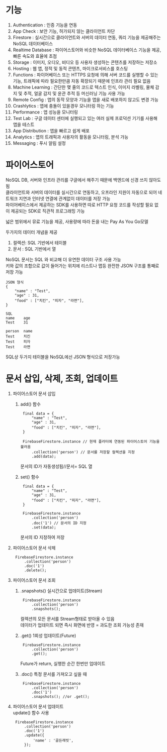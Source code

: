# 기능
1. Authentication : 인증 기능을 연동
2. App Check : 보안 기능, 허가되지 않는 클라이언트 차단
3. Firestore : 실시간으로 클라이언트와 서버의 데이터 연동, 쿼리 기능을 제공해주는 NoSQL 데이터베이스
4. Realtime Database : 파이어스토어와 비슷한 NoSQL 데이터베이스 기능을 제공, 빠른 속도와 효율에 초점
5. Storage : 이미지, 오디오, 비디오 등 사용자 생성하는 콘텐츠를 저장하는 저장소
6. Hosting : 웹 앱, 정적 및 동적 콘텐츠, 마이크로서비스를 호스팅
7. Functions : 파이어베이스 또는 HTTPS 요청에 의해 서버 코드를 실행할 수 있는 기능, 트래픽에 따라 필요한만큼 자동 확장되기 때문에 인프라 관리 필요 없음
8. Machine Learning : 간단한 몇 줄의 코드로 텍스트 인식, 이미지 라벨링, 물체 감지 및 추적, 얼굴 감지 및 윤관 추적 등 머신러닝 기능 사용 가능
9. Remote Config : 앱의 동작 모양과 기능을 앱을 새로 배포하지 않고도 변경 가능
10. Crashlytics : 앱에 충돌이 있을경우 모니터링 하는 기능
11. Performance : 앱 성능을 모니터링
12. Test Lab : 구글 데이터 센터에 실행되고 있는 여러 실제 프로덕션 기기를 사용해 앱을 테스트
13. App Distribution : 앱을 빠르고 쉽게 배포
14. Analytics : 앱의 트래픽과 사용자의 활동을 모니터링, 분석 가능
15. Messaging : 푸시 알림 설정

# 파이어스토어
NoSQL DB, 서버와 인프라 관리를 구글에서 해주기 때문에 백엔드에 신경 쓰지 않아도 됨    
클라이언트와 서버의 데이터를 실시간으로 연동하고, 오프라인 지원이 자동으로 되어 네트워크 지연과 인터넷 연결에 관계없이 데이터를 저장 가능    
파이어베이스에서 제공하는 SDK를 사용하면 따로 HTTP 요청 코드를 작성할 필요 없이 제공되는 SDK로 직관적 프로그래밍 가능   

넓은 범위에서 뮤료 기능을 제공, 사용량에 따라 돈을 내는 Pay As You Go모델   

두가지의 데이터 개념을 제공
1. 컬렉션: SQL 기반에서 테이블
2. 문서 : SQL 기반에서 열

NoSQL 문서는 SQL 와 비교해 더 유연한 데이터 구조 사용 가능   
키와 값의 조합으로 값이 들어가는 위치에 리스트나 맵등 완전한 JSON 구조를 통째로 저장 가능   

    JSON 형식
    {
        "name" : "Test",
        "age" : 31,
        "food" : ["치킨", "피자", "라면"],
    }

    SQL
    name    age
    Test    31

    person  name
    Test    치킨
    Test    피자
    Test    라면

SQL상 두가지 테이블을 NoSQL에선 JSON 형식으로 저장가능   

# 문서 삽입, 삭제, 조회, 업데이트
1. 파이어스토어 문서 삽입
    1. add() 함수

            final data = {
                "name" : "Test",
                "age" : 31,
                "food" : ["치킨", "피자", "라면"],
            }

            FirebaseFirestore.instance // 현재 플러터에 연동된 파이어스토어 기능을 불러옴
                .collection('person') // 문서를 저장할 컬렉션을 지정
                .add(data);

        문서의 ID가 자동생성됨//문서= SQL 열

    2. set() 함수

            final data = {
                "name" : "Test",
                "age" : 31,
                "food" : ["치킨", "피자", "라면"],
            }

            FirebaseFirestore.instance
                .collection('person')
                .doc('1') // 문서의 ID 지정
                .set(data);

        문서의 ID 지정하여 저장

2. 파이어스토어 문서 삭제

        FirebaseFirestore.instance
            .collection('person')
            .doc('1')
            .delete();

3. 파이어스토어 문서 조회   
    1. .snapshots() 실시간으로 업데이트(Stream)

            FirebaseFirestore.instance
                .collection('person')
                .snapshots();

        컬렉션의 모든 문서를 Stream<QuerySnapshot>형태로 받아올 수 있음   
        데이터가 업데이트 되면 즉시 화면에 반영 = 과도한 조회 가능성 존재

    2. .get() 1회성 업데이트(Future)

            FirebaseFirestore.instance
                .collection('person')
                .get();

        Future<QuerySnapShot>가 return, 실행한 순간 한번만 업데이트

    3. .doc() 특정 문서를 가져오고 싶을 때
        
            FirebaseFirestore.instance
                .collection('person')
                .doc('1')
                .snapshots(); //or .get();

4. 파이어스토어 문서 업데이트   
update() 함수 사용

        FirebaseFirestore.instance
            .collection('person')
            .doc('1')
            .update({
                'name' : '골든래빗',
            });
